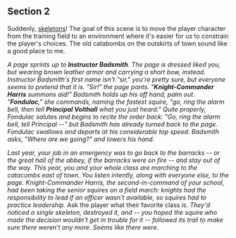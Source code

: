 ## Section 2

Suddenly, [skeletons](https://www.dndbeyond.com/monsters/17015-skeleton)!  The goal of this scene is to move the player character from the training field to an environment where it's easier for us to constrain the player's choices.  The old catabombs on the outskirts of town sound like a good place to me.

_A page sprints up to **Instructor Badsmith**.  The page is dressed liked you, but wearing brown leather armor and carrying a short bow, instead.   Instructor Badsmith's first name isn't "sir," you're pretty sure, but everyone seems to pretend that it is.  "Sir!" the page pants.  "**Knight-Commander Harris** summons aid!"  Badsmith holds up his off hand, palm out.   "**Fondulac**," she commands, naming the fastest squire, "go, ring the alarm bell, then tell **Principal Volthall** what you just heard."  Quite properly, Fondulac salutes and begins to recite the order back: "Go, ring the alarm bell, tell Principal --" but Badsmith has already turned back to the page.  Fondulac swallows and departs at his considerable top speed.  Badsmith asks, "Where are we going?" and lowers his hand._

_Last year, your job in an emergency was to go back to the barracks -- or the great hall of the abbey, if the barracks were on fire -- and stay out of the way.  This year, you and your whole class are marching to the catacombs east of town.  You listen intently, along with everyone else, to the page.  Knight-Commander Harris, the second-in-command of your school, had been taking the senior squires on a field march: knights had the responsibility to lead if an officer wasn't available, so squires had to practice leadership._  Ask the player what their favorite class is.  _They'd noticed a single skeleton, destroyed it, and -- you hoped the squire who made the decision wouldn't get in trouble for it -- followed its trail to make sure there weren't any more.  Seems like there were._

